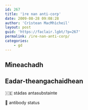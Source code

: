 ```yaml
---
id: 267
title: 'ìre nan anti-corp'
date: 2009-08-28 09:08:28
author: 'Crìstean MacMhìcheil'
layout: post
guid: 'https://faclair.lgbt/?p=267'
permalink: /ire-nan-anti-corp/
categories:
    - gd
---
```


## Mìneachadh

## Eadar-theangachaidhean

&#x1f1ee;&#x1f1ea; stádas antasubstainte

&#x1f3f4;&#xe0067;&#xe0062;&#xe0065;&#xe006e;&#xe0067;&#xe007f; antibody status